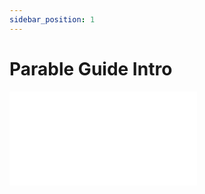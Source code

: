 ```yaml
---
sidebar_position: 1
---
```


# Parable Guide Intro
<iframe
  src="/unity/index.html"
  style={{
    width: '100%',
    height: '150px',
    border: 'none',
    overflow: 'hidden'
  }}
  scrolling="no"
  frameBorder="0"/>

**패러블엔터테인먼트**의 3D 기반 프로젝트에 대한 **전사 가이드**입니다. <br/>
모든 직원은 가이드를 따라 업무를 진행하여야 합니다.

## 1. 소개

### 1-1. 스타일
>***스타일에 대한 논쟁은 무의미합니다. 스타일 가이드가 존재해야만 하며, 당신은 이것을 따라야 합니다.*** <br/>
[**- Rebecca Murphey**](https://rmurphey.com/)
>
#### <span style={{ fontSize:'20px'}}>모든 구조, 에셋, 코드는 단일 구성원이 제작한 것처럼 보여야 합니다.</span>

프로젝트 간 이동 시 스타일과 구조를 다시 학습해야 하는 상황이 발생하지 않도록 해야합니다. <br/>
스타일 가이드를 준수하면 불필요한 추측과 모호함이 줄어듭니다. <br/>

또한, 스타일을 따르기만 하면 되므로 더 생산적인 개발과 유지보수가 가능합니다. 이 스타일 가이드는 다양한 엔진 및 DCC 툴에서 사용되는 방식을 바탕으로 작성되었으며, 이를 따르면 다양한 문제를 최소화할 수 있습니다. <br/>

#### <span style={{ fontSize: '20px' }}>동료의 부적절한 행동을 방치하지 마세요.</span>
팀 내에서 스타일 가이드를 따르지 않는 동료를 발견한 경우, 이를 수정하도록 도와야 합니다. <br/>

일관된 스타일이 유지되면 협업이 쉬워지고, 도움을 요청하거나 제공하기도 수월해집니다. <br/>
복잡하게 얽힌 코드나 이해할 수 없는 구조 및 네이밍의 에셋을 다루는 것은 누구에게나 고통입니다. <br/>

### 1-2. 중요한 용어
Unity와 Unreal Engine은 서로 사용하는 용어에 차이가 있을 수 있습니다. <br/>
**현 가이드는 Unity에 적합한 표현을 사용합니다.**

#### <span style={{ fontSize:'20px'}}>Prefab</span>
Unity에서 Prefab은 GameObject 및 해당 컴포넌트, 변수 값, 하위 GameObject 등을 설정하고 재사용할 수 있도록 저장하는 시스템을 의미합니다.

#### <span style={{ fontSize:'20px'}}>Level/Map/Scene</span>
Level은 Map으로도 불리며, Unity에서는 **Scene** 이라고 합니다. Level은 객체들의 모음을 포함합니다. <br/>

#### <span style={{ fontSize:'20px'}}>Serializable</span>
Serializable한 변수는 Unity의 Inspector 창에서 표시됩니다. <br/>
자세한 내용은 Unity의 [**Serializable**](https://docs.unity3d.com/Manual/script-serialization.html) 문서를 참조하세요.

#### <span style={{ fontSize:'20px'}}>Naming Cases</span>
여러가지 네이밍 방식이 존재합니다. 일반적으로 사용되는 스타일은 다음과 같습니다.

> ##### PascalCase
> 
> 모든 단어를 대문자로 시작하며, 공백 없이 연결됩니다. <br/>
> 예) `StyleGuide`, `IsegyeIdolAvatar`, `ASeriesOfWords`.
>
> ##### camelCase
>
> 첫 단어는 소문자로 시작하며, 이후 단어의 첫 글자는 대문자로 시작합니다. <br/>
> 예) `styleGuide`, `isegyeIdolAvatar`, `aSeriesOfWords`
>
> ##### lowercase
>
> 모든 문자가 소문자로 구성됩니다. <br/>
> 예) `styleguide`
>
> ##### Snake_case
>
> 단어 사이를 밑줄 (_)로 구분하며, 대소문자는 혼용될 수 있습니다. <br/>
> 예) `style_Guide`, `IsegyeIdol_Avatar`, `a_Series_Of_Words`


